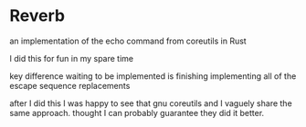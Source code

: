 # Reverb

an implementation of the echo command from coreutils in Rust 

I did this for fun in my spare time

key difference waiting to be implemented is finishing implementing all of the escape sequence replacements

after I did this I was happy to see that gnu coreutils and I vaguely share the same approach. thought I can probably guarantee they did it better.
